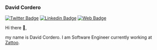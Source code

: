 ### David Cordero
[![Twitter Badge](https://img.shields.io/badge/dcordero-1ca0f1?style=flat-square&labelColor=1ca0f1&logo=twitter&logoColor=white&link=https://twitter.com/dcordero)](https://twitter.com/dcordero) [![Linkedin Badge](https://img.shields.io/badge/-DavidCordero-blue?style=flat-square&logo=Linkedin&logoColor=white&link=https://www.linkedin.com/in/dcorderoramirez/)](https://www.linkedin.com/in/dcorderoramirez/) [![Web Badge](https://img.shields.io/badge/dcordero.me-1ca0f1?style=flat-square&labelColor=informational&logo=safari&logoColor=white&link=https://dcordero.me)](https://dcordero.me)

Hi there 👏, 

my name is David Cordero. I am Software Engineer currently working at [Zattoo](https://www.zattoo.com).
